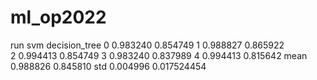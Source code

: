 # ml_op2022
run 	svm		decision_tree
0  	0.983240	0.854749
1  	0.988827	0.865922	
2  	0.994413	0.854749
3  	0.983240	0.837989
4  	0.994413	0.815642
mean	0.988826 	0.845810
std 	0.004996	0.017524454
